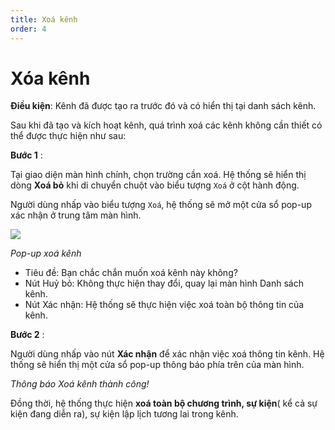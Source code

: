 ```yaml
---
title: Xoá kênh
order: 4
---
```


# Xóa kênh

**Điều kiện**: Kênh đã được tạo ra trước đó và có hiển thị tại danh sách kênh.

Sau khi đã tạo và kích hoạt kênh, quá trình xoá các kênh không cần thiết có thể được thực hiện như sau:

**Bước 1** :

Tại giao diện màn hình chính, chọn trường cần xoá. Hệ thống sẽ hiển thị dòng **Xoá bỏ** khi di chuyển chuột vào biểu tượng `Xoá` ở cột hành động.

Người dùng nhấp vào biểu tượng `Xoá`, hệ thống sẽ mở một cửa sổ pop-up xác nhận ở trung tâm màn hình.

![](/images/lrm/pop-up/delete-channel.png)

_Pop-up xoá kênh_

- Tiêu đề: Bạn chắc chắn muốn xoá kênh này không?
- Nút Huỷ bỏ: Không thực hiện thay đổi, quay lại màn hình Danh sách kênh.
- Nút Xác nhận: Hệ thống sẽ thực hiện việc xoá toàn bộ thông tin của kênh.

**Bước 2** :

Người dùng nhấp vào nút **Xác nhận** để xác nhận việc xoá thông tin kênh. Hệ thống sẽ hiển thị một cửa sổ pop-up thông báo phía trên của màn hình.

_Thông báo Xoá kênh thành công!_

Đồng thời, hệ thống thực hiện **xoá toàn bộ chương trình, sự kiện**( kể cả sự kiện đang diễn ra), sự kiện lập lịch tương lai trong kênh.
